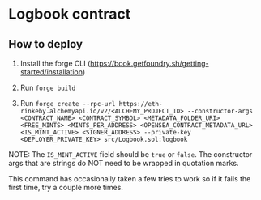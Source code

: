 # Logbook contract

## How to deploy

1. Install the forge CLI (https://book.getfoundry.sh/getting-started/installation)

2. Run `forge build`

3. Run `forge create --rpc-url https://eth-rinkeby.alchemyapi.io/v2/<ALCHEMY_PROJECT_ID> --constructor-args <CONTRACT_NAME> <CONTRACT_SYMBOL> <METADATA_FOLDER_URI> <FREE_MINTS> <MINTS_PER_ADDRESS> <OPENSEA_CONTRACT_METADATA_URL> <IS_MINT_ACTIVE> <SIGNER_ADDRESS> --private-key <DEPLOYER_PRIVATE_KEY> src/Logbook.sol:logbook`

NOTE: The `IS_MINT_ACTIVE` field should be `true` or `false`. The constructor args that are strings do NOT need to be wrapped in quotation marks.

This command has occasionally taken a few tries to work so if it fails the first time, try a couple more times.
